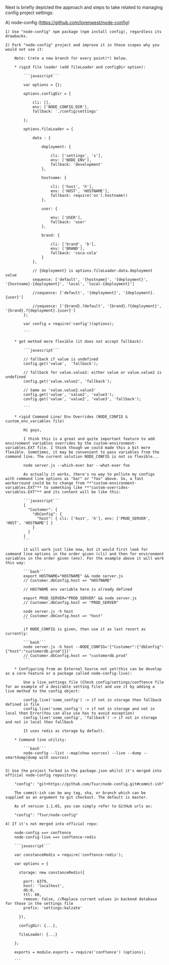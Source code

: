 
Next is briefly depicted the approach and steps to take related to managing config project settings:

A) node-config (https://github.com/lorenwest/node-config)

    1) Use "node-config" npm package (npm install config), regardless its drawbacks.

    2) Fork "node-config" project and improve it in those scopes why you would not use it:

        Note: Crete a new branch for every point(*) below. 
        
        * rigid file loader (add fileLoader and configDir option):

            ```javascript```

            var options = {};

            options.configDir = {

                cli: [],
                env: ['NODE_CONFIG_DIR'],
                fallback: './config/settings'

            };

            options.fileLoader = {

                data : {

                    deployment: {

                        cli: ['settings', 's'],
                        env: ['NODE_ENV'],
                        fallback: 'development'
                    },

                    hostname: {

                        cli: ['host', 'h'],
                        env: ['HOST', 'HOSTNAME'],
                        fallback: require('os').hostname()
                    },

                    user: {

                        env: ['USER'],
                        fallback: 'user'
                    },

                    brand: {

                        cli: ['brand', 'b'],
                        env: ['BRAND'],
                        fallback: 'coca-cola'
                    }
                },

                // {deployment} is options.fileLoader.data.deployment value
                sequence: ['default', '{hostname}', '{deployment}', '{hostname}-{deployment}', 'local', 'local-{deployment}']

                //sequence: ['default', '{deployment}', '{deployment}.{user}']

                //sequence: ['{brand}.?default', '{brand}.?{deployment}', '{brand}.?{deployment}.{user}']
            };

            var config = require('config')(options);

            ```

        * get method more flexible (it does not accept fallback): 

            ```javascript```

            // fallback if value is undefined
            config.get('value',  'fallback');

            // fallback for value.value2: either value or value.value2 is undefined
            config.get('value.value2', 'fallback');

            // Same as 'value.value2.value3'
            config.get('value', 'value2', 'value3');
            config.get('value', 'value2', 'value3', 'fallback');

            ```

        * rigid Command Line/ Env Overrides (NODE_CONFIG & custom_env_variables file)

            Hi guys, 

            I think this is a great and quite important feature to add environment variables overrides by the custom-environment-variables.EXT file. I think though we could made this a bit more flexible. Sometimes, it may be convenient to pass variables from the command line. The current solution NODE_CONFIG is not so flexible...

            node server.js --which-ever bar --what-ever foo

            As actually it works, there's no way to pollute my configs with command line options as "bar" or "foo" above. So, a fast workarround could be to change from **"custom-environment-variables.EXT"** to something like **"custom-overrides-variables.EXT"** and its content will be like this:

            ```javascript```
            {
              "Customer": {
                "dbConfig": {
                  "host": { cli: ['host', 'h'], env: ['PROD_SERVER', 'HOST', 'HOSTNAME'] }
                }
              }
            }
            ```

            it will work just like now, but it would first look for command line options in the order given (cli) and then for environment variables in the order given (env). For the example above it will work this way:

            ```bash```
            export HOSTNAME="HOSTNAME" && node server.js 
            // Customer.dbConfig.host => "HOSTNAME"

            // HOSTNAME env variable here is already defined

            export PROD_SERVER="PROD_SERVER" && node server.js 
            // Customer.dbConfig.host => "PROD_SERVER"

            node server.js -h host
            // Customer.dbConfig.host => "host"
            ```

            if NODE_CONFIG is given, then use it as last resort as currently:

            ```bash```
            node server.js -h host --NODE_CONFIG='{"Customer":{"dbConfig":{"host":"customerdb.prod"}}}'
            // Customer.dbConfig.host => "customerdb.prod"
            ```

        * Configuring from an External Source not yet(this can be develop as a core-feature or a package called node-config-live):

            Use a live_settings file (Check config/settings/conftence file for an example of a desirable setting file) and use it by adding a live method to the config object:

            config.live('some_config') -> if not in storage then fallback defined in file
            config.live('some_config') -> if not in storage and not in local then Error(You can also use has to avoid exception)
            config.live('some_config', 'fallback') -> if not in storage and not in local then fallback

            It uses redis as storage by default.

        * Command line utility:

            ```bash```
            node-config --list --map(show sources) --live --dump --smartdump(dump with sources)
            ```

    3) Use the project forked in the package.json whilst it's merged into official node-config repository:

        "config": "git+https://github.com/Tsur/node-config.git#commit-ish"

        The commit-ish can be any tag, sha, or branch which can be supplied as an argument to git checkout. The default is master.

        As of version 1.1.65, you can simply refer to GitHub urls as:

        "config": "Tsur/node-config"

    4) If it's not merged into official repo:

        node-config ==> conftence
        node-config-live ==> conftence-redis

        ```javascript```

        var constanceRedis = require('conftence-redis');

        var options = {

          storage: new constanceRedis({

            port: 6379,
            host: 'localhost',
            db:0, 
            ttl: 60,
            remove: false, //Replace current values in backend database for those in the settings file
            prefix: 'settings:kalzate'

          }),

          configDir: {...},

          fileLoader: {...}

        };

        exports = module.exports = require('conftence') (options);

        ```




